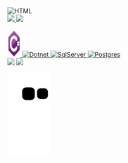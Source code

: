   <div>
 <img  alt="HTML" height="200" width="720" src="https://user-images.githubusercontent.com/92996271/197403890-238388ac-80b5-4657-9553-48fc6d1682c0.png">
 </div>
<div>  
  <a href="https://github.com/Gustavo-Vinicius">   
  <img height="140em" src="https://github-readme-stats.vercel.app/api?username=Gustavo-Vinicius&show_icons=true&theme=algolia&include_all_commits=true&count_private=true"/>  
  <img height="140em" src="https://github-readme-stats.vercel.app/api/top-langs/?username=Gustavo-Vinicius&layout=compact&langs_count=7&theme=algolia"/> 
 </div> 
<div style="display: inline_blo  ck"><br>    
<img alt="Csharp" height="60" width="30" src="https://raw.githubusercontent.com/devicons/devicon/master/icons/csharp/csharp-original.svg"> 
<img alt="Dotnet" height="60" width="30" src="https://cdn.jsdelivr.net/gh/devicons/devicon/icons/dotnetcore/dotnetcore-original.svg" />  
<img alt="SqlServer" height="60" width="30" src="https://cdn.jsdelivr.net/gh/devicons/devicon/icons/microsoftsqlserver/microsoftsqlserver-plain.svg" />
<img alt="Postgres" height="60" width="30" src="https://cdn.jsdelivr.net/gh/devicons/devicon/icons/postgresql/postgresql-plain.svg"/>
</div>  
 
  <div>  
    <a href = "mailto:gustavovinicimos12345@gmail.com"><img src="https://img.shields.io/badge/-Gmail-%23333?style=for-the-badge&logo=gmail&logoColor=white" target="_blank"></a> 
    <a href="https://www.linkedin.com/in/gustavo-vinicius-741878223/" target="_blank"><img src="https://img.shields.io/badge/-LinkedIn-%230077B5?style=for-the-badge&logo=linkedin&logoColor=white" target="_blank"></a>       
  </div>
 
 ![Snake animation](https://github.com/Gustavo-Vinicius/Gustavo-Vinicius/blob/output/github-contribution-grid-snake.svg)
